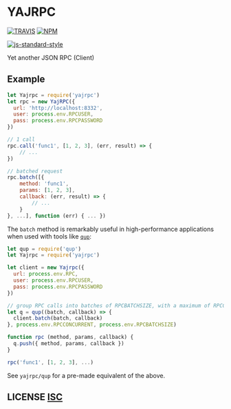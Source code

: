 # YAJRPC

[![TRAVIS](https://secure.travis-ci.org/dcousens/yajrpc.png)](http://travis-ci.org/dcousens/yajrpc)
[![NPM](http://img.shields.io/npm/v/yajrpc.svg)](https://www.npmjs.org/package/yajrpc)

[![js-standard-style](https://cdn.rawgit.com/feross/standard/master/badge.svg)](https://github.com/feross/standard)

Yet another JSON RPC (Client)


## Example

``` javascript
let Yajrpc = require('yajrpc')
let rpc = new YajRPC({
  url: 'http://localhost:8332',
  user: process.env.RPCUSER,
  pass: process.env.RPCPASSWORD
})

// 1 call
rpc.call('func1', [1, 2, 3], (err, result) => {
	// ...
})

// batched request
rpc.batch([{
	method: 'func1',
	params: [1, 2, 3],
	callback: (err, result) => {
		// ...
	}
}, ...], function (err) { ... })
```

The `batch` method is remarkably useful in high-performance applications when used with tools like [`qup`](https://github.com/dcousens/qup):

``` javascript
let qup = require('qup')
let Yajrpc = require('yajrpc')

let client = new Yajrpc({
  url: process.env.RPC,
  user: process.env.RPCUSER,
  pass: process.env.RPCPASSWORD
})

// group RPC calls into batches of RPCBATCHSIZE, with a maximum of RPCCONCURRENT batches simultaneously
let q = qup((batch, callback) => {
  client.batch(batch, callback)
}, process.env.RPCCONCURRENT, process.env.RPCBATCHSIZE)

function rpc (method, params, callback) {
  q.push({ method, params, callback })
}

rpc('func1', [1, 2, 3], ...)
```

See `yajrpc/qup` for a pre-made equivalent of the above.


## LICENSE [ISC](LICENSE)
